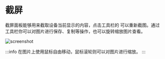 # 截屏

截屏面板能够用来截取设备当前显示的内容，点击工具栏的 <Icon name="refresh"/> 可以重新截图。通过工具栏你可以对图片进行保存、复制等操作，也可以旋转缩放图片查看。

![screenshot](/screencap.png)

:::info 在图片上使用鼠标自由移动，鼠标滚轮则可以对图片进行缩放。
:::